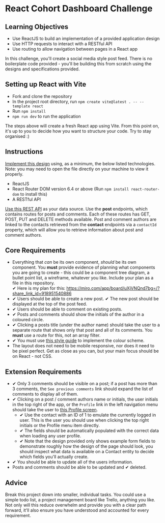 # React Cohort Dashboard Challenge

## Learning Objectives
- Use ReactJS to build an implementation of a provided application design
- Use HTTP requests to interact with a RESTful API
- Use routing to allow navigation between pages in a React app

In this challenge, you'll create a social media style post feed. There is no boilerplate code provided - you'll be building this from scratch using the designs and specifications provided.

## Setting up React with Vite

- Fork and clone the repository
- In the project root directory, run `npm create vite@latest . -- --template react`
- Run `npm install`
- `npm run dev` to run the application

The steps above will create a fresh React app using Vite. From this point on, it's up to you to decide how you want to structure your code. Try to stay organised :)

## Instructions

[Implement this design](./_assets/dashboard.png) using, as a minimum, the below listed technologies. Note: you may need to open the file directly on your machine to view it properly.

- ReactJS
- React Router DOM version 6.4 or above (Run `npm install react-router-dom` to install this)
- A RESTful API

[Use this REST API](https://boolean-api-server.fly.dev/api-docs/#/post) as your data source. Use the **post** endpoints, which contains routes for posts and comments. Each of these routes has GET, POST, PUT and DELETE methods available. Post and comment authors are linked to the contacts retrieved from the **contact** endpoints via a `contactId` property, which will allow you to retrieve information about post and comment authors.

## Core Requirements

- Everything that *can* be its own component, *should* be its own component. You **must** provide evidence of planning what components you are going to create - this could be a component tree diagram, a bullet point list, a wireframe, whatever you like. Include your plan as a file in this repository.<br/>
✔︎ Here is my plan for this:
https://miro.com/app/board/uXjVNQnd7bg=/?share_link_id=918951540886
- ✔︎ Users should be able to create a new post. ✔︎ The new post should be displayed at the top of the post feed.
- ✔︎ Users should be able to comment on existing posts.
- ✔︎ Posts and comments should show the initials of the author in a coloured circle.
- ✔︎ Clicking a posts title (under the author name) should take the user to a separate route that shows only that post and all of its comments. You **must** use a route for this, not an array filter.
- ✔︎ You must use [this style guide](./STYLE_GUIDE.md) to implement the colour scheme.
- The layout does not need to be mobile responsive, nor does it need to be pixel perfect. Get as close as you can, but your main focus should be on React - not CSS.

## Extension Requirements

- ✔︎ Only 3 comments should be visible on a post; if a post has more than 3 comments, the `See previous comments` link should expand the list of comments to display all of them.
- ✔︎ Clicking on a post / comment authors name or initials, the user initials in the top right of the app, or the `Profile` link in the left navigation menu should take the user to [this Profile screen](./_assets/profile.png).
    - ✔︎ Use the contact with an ID of 1 to emulate the currently logged in user. This is the user you should use when clicking the top right initials or the Profile menu item directly.
    - ✔︎ The fields should be automatically populated with the correct data when loading any user profile.
    - ✔︎ Note that the design provided only shows example form fields to demonstrate roughly how the design of the page should look, you should inspect what data is available on a Contact entity to decide which fields you'll actually create.
- ✔︎ You should be able to update all of the users information.
- Posts and comments should be able to be updated and ✔︎ deleted.

## Advice

Break this project down into smaller, individual tasks. You could use a simple todo list, a project management board like Trello, anything you like. Not only will this reduce overwhelm and provide you with a clear path forward, it'll also ensure you have understood and accounted for every requirement.